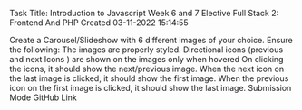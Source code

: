 Task Title: Introduction to Javascript Week 6 and 7
Elective
Full Stack 2: Frontend And PHP
Created 03-11-2022 15:14:55

Create a Carousel/Slideshow with 6 different images of your choice. Ensure the following:
The images are properly styled.
Directional icons (previous and next Icons ) are shown on the images only when hovered
On clicking the icons, it should show the next/previous image.
When the next icon on the last image is clicked, it should show the first image.
When the previous icon on the first image is clicked, it should show the last image.
Submission Mode
GitHub Link

